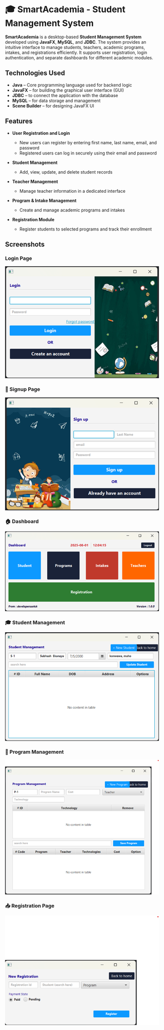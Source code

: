 # 🎓 SmartAcademia - Student Management System

**SmartAcademia** is a desktop-based **Student Management System** developed using **JavaFX**, **MySQL**, and **JDBC**. The system provides an intuitive interface to manage students, teachers, academic programs, intakes, and registrations efficiently. It supports user registration, login authentication, and separate dashboards for different academic modules.


## Technologies Used

- **Java** – Core programming language used for backend logic  
- **JavaFX** – for building the graphical user interface (GUI)  
- **JDBC** – to connect the application with the database  
- **MySQL** – for data storage and management  
- **Scene Builder** – for designing JavaFX UI

## Features

- **User Registration and Login**  
  - New users can register by entering first name, last name, email, and password  
  - Registered users can log in securely using their email and password

- **Student Management**  
  - Add, view, update, and delete student records  

- **Teacher Management**  
  - Manage teacher information in a dedicated interface  

- **Program & Intake Management**  
  - Create and manage academic programs and intakes  

- **Registration Module**  
  - Register students to selected programs and track their enrollment

## Screenshots

### Login Page
![Login](https://github.com/Shashikala-manohari/SmartAcademia/blob/cf2f365db2edf3a8c2ce8cbb3434ac71c15b5c21/images/login.png)

### 📝 Signup Page
![Signup](./images/signup.png)

### 🏠 Dashboard
![Dashboard](./images/dashboard.png)

### 🎓 Student Management
![Student](./images/student.png)

### 📘 Program Management
![Program](./images/program.png)

### 📥 Registration Page
![Registration](./images/registration.png)



